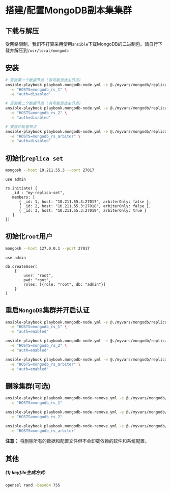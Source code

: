 # 搭建/配置MongoDB副本集集群

## 下载与解压

受网络限制，我们不打算采用使用`ansible`下载MongoDB的二进制包。请自行下载并解压到`/usr/local/mongodb`

## 安装

```bash
# 安装第一个数据节点 (有可能当选主节点)
ansible-playbook playbook.mongodb-node.yml -e @./myvars/mongodb/replica-set-mongod-1.yml \
  -e "HOSTS=mongodb_rs_1" \
  -e "auth=disabled"

# 安装第二个数据节点 (有可能当选主节点)
ansible-playbook playbook.mongodb-node.yml -e @./myvars/mongodb/replica-set-mongod-2.yml \
  -e "HOSTS=mongodb_rs_2" \
  -e "auth=disabled"

# 安装仲裁者节点
ansible-playbook playbook.mongodb-node.yml -e @./myvars/mongodb/replica-set-mongod-arbiter.yml \
  -e "HOSTS=mongodb_rs_arbiter" \
  -e "auth=disabled"
```

## 初始化`replica set`

```bash
mongosh --host 10.211.55.3 --port 27017
```

```
use admin

rs.initiate( {
   _id : "my-replica-set",
   members: [
      { _id: 1, host: "10.211.55.3:27017", arbiterOnly: false },
      { _id: 2, host: "10.211.55.3:27018", arbiterOnly: false },
      { _id: 3, host: "10.211.55.3:27019", arbiterOnly: true }
   ]
})
```

## 初始化`root`用户

```bash
mongosh --host 127.0.0.1 --port 27017
```

```
use admin

db.createUser(
    {
        user: "root",
        pwd: "root",
        roles: [{role: "root", db: "admin"}]
    }
)
```

## 重启`MongoDB`集群并开启认证

```bash
ansible-playbook playbook.mongodb-node.yml -e @./myvars/mongodb/replica-set-mongod-1.yml \
  -e "HOSTS=mongodb_rs_1" \
  -e "auth=enabled"

ansible-playbook playbook.mongodb-node.yml -e @./myvars/mongodb/replica-set-mongod-2.yml \
  -e "HOSTS=mongodb_rs_2" \
  -e "auth=enabled"

ansible-playbook playbook.mongodb-node.yml -e @./myvars/mongodb/replica-set-mongod-arbiter.yml \
  -e "HOSTS=mongodb_rs_arbiter" \
  -e "auth=enabled"
```

## 删除集群(可选)

```bash
ansible-playbook playbook.mongodb-node-remove.yml -e @./myvars/mongodb/replica-set-mongod-1.yml \
  -e "HOSTS=mongodb_rs_1"

ansible-playbook playbook.mongodb-node-remove.yml -e @./myvars/mongodb/replica-set-mongod-2.yml \
  -e "HOSTS=mongodb_rs_2"

ansible-playbook playbook.mongodb-node-remove.yml -e @./myvars/mongodb/replica-set-mongod-arbiter.yml \
  -e "HOSTS=mongodb_rs_arbiter"
```

**注意：** 将删除所有的数据和配置文件但不会卸载依赖的软件和系统配置。

## 其他

##### (1) keyfile生成方式:

```bash
openssl rand -base64 755
```
